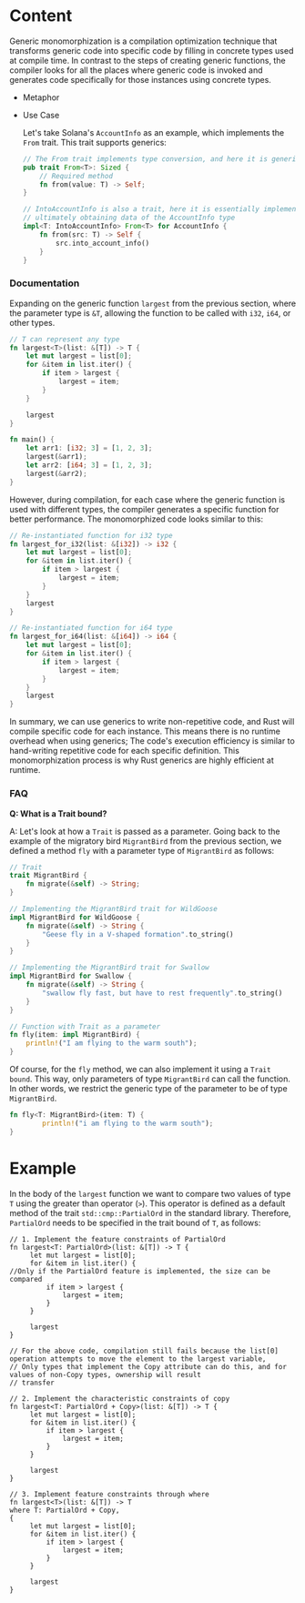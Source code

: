# Content

Generic monomorphization is a compilation optimization technique that transforms generic code into specific code by filling in concrete types used at compile time. In contrast to the steps of creating generic functions, the compiler looks for all the places where generic code is invoked and generates code specifically for those instances using concrete types.

- Metaphor
- Use Case
    
    Let's take Solana's `AccountInfo` as an example, which implements the `From` trait. This trait supports generics:
    
    ```rust
    // The From trait implements type conversion, and here it is generic over T, supporting conversion for various types
    pub trait From<T>: Sized {
        // Required method
        fn from(value: T) -> Self;
    }
    
    // IntoAccountInfo is also a trait, here it is essentially implementing the From trait for the IntoAccountInfo type,
    // ultimately obtaining data of the AccountInfo type
    impl<T: IntoAccountInfo> From<T> for AccountInfo {
        fn from(src: T) -> Self {
            src.into_account_info()
        }
    }
    ```
    

### Documentation

Expanding on the generic function `largest` from the previous section, where the parameter type is `&T`, allowing the function to be called with `i32`, `i64`, or other types.

```rust
// T can represent any type
fn largest<T>(list: &[T]) -> T {
    let mut largest = list[0];
    for &item in list.iter() {
        if item > largest {
            largest = item;
        }
    }

    largest
}

fn main() {
    let arr1: [i32; 3] = [1, 2, 3];
    largest(&arr1);
    let arr2: [i64; 3] = [1, 2, 3];
    largest(&arr2);
}
```

However, during compilation, for each case where the generic function is used with different types, the compiler generates a specific function for better performance. The monomorphized code looks similar to this:

```rust
// Re-instantiated function for i32 type
fn largest_for_i32(list: &[i32]) -> i32 {
    let mut largest = list[0];
    for &item in list.iter() {
        if item > largest {
            largest = item;
        }
    }
    largest
}

// Re-instantiated function for i64 type
fn largest_for_i64(list: &[i64]) -> i64 {
    let mut largest = list[0];
    for &item in list.iter() {
        if item > largest {
            largest = item;
        }
    }
    largest
}
```

In summary, we can use generics to write non-repetitive code, and Rust will compile specific code for each instance. This means there is no runtime overhead when using generics; The code's execution efficiency is similar to hand-writing repetitive code for each specific definition. This monomorphization process is why Rust generics are highly efficient at runtime.

### FAQ

**Q: What is a Trait bound?**

A: Let's look at how a `Trait` is passed as a parameter. Going back to the example of the migratory bird `MigrantBird` from the previous section, we defined a method `fly` with a parameter type of `MigrantBird` as follows:

```rust
// Trait
trait MigrantBird {
    fn migrate(&self) -> String;
}

// Implementing the MigrantBird trait for WildGoose
impl MigrantBird for WildGoose {
    fn migrate(&self) -> String {
        "Geese fly in a V-shaped formation".to_string()
    }
}

// Implementing the MigrantBird trait for Swallow
impl MigrantBird for Swallow {
    fn migrate(&self) -> String {
        "swallow fly fast, but have to rest frequently".to_string()
    }
}

// Function with Trait as a parameter
fn fly(item: impl MigrantBird) {
    println!("I am flying to the warm south");
}

```

Of course, for the `fly` method, we can also implement it using a `Trait bound`. This way, only parameters of type `MigrantBird` can call the function. In other words, we restrict the generic type of the parameter to be of type `MigrantBird`.

```rust
fn fly<T: MigrantBird>(item: T) {
		println!("i am flying to the warm south");
}
```

# Example

In the body of the `largest` function we want to compare two values of type `T` using the greater than operator (`>`). This operator is defined as a default method of the trait `std::cmp::PartialOrd` in the standard library. Therefore, `PartialOrd` needs to be specified in the trait bound of `T`, as follows:

```solidity
// 1. Implement the feature constraints of PartialOrd
fn largest<T: PartialOrd>(list: &[T]) -> T {
     let mut largest = list[0];
     for &item in list.iter() {
//Only if the PartialOrd feature is implemented, the size can be compared
         if item > largest {
             largest = item;
         }
     }

     largest
}

// For the above code, compilation still fails because the list[0] operation attempts to move the element to the largest variable,
// Only types that implement the Copy attribute can do this, and for values of non-Copy types, ownership will result
// transfer

// 2. Implement the characteristic constraints of copy
fn largest<T: PartialOrd + Copy>(list: &[T]) -> T {
     let mut largest = list[0];
     for &item in list.iter() {
         if item > largest {
             largest = item;
         }
     }

     largest
}

// 3. Implement feature constraints through where
fn largest<T>(list: &[T]) -> T
where T: PartialOrd + Copy,
{
     let mut largest = list[0];
     for &item in list.iter() {
         if item > largest {
             largest = item;
         }
     }

     largest
}
```